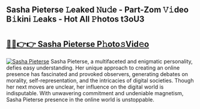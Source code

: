 ## Sasha Pieterse 𝙻eaked 𝙽u𝚍e - Part-Zom 𝚅𝚒deo B𝚒kini 𝙻eaks - Hot All 𝙿hotos t3oU3

# <h2><a href="http://ld7ehy.urlbe.top/?page=Sasha+Pieterse">🔗🔗👉👉 Sasha Pieterse P𝚑oto𝚜Vid𝚎o</a></h2>

[![Sasha Pieterse](https://i.imgur.com/eBuTRDB.gif)](http://ld7ehy.urlbe.top/?page=Sasha+Pieterse)
Sasha Pieterse, a multifaceted and enigmatic personality, defies easy understanding. Her unique approach to creating an online presence has fascinated and provoked observers, generating debates on morality, self-representation, and the intricacies of digital societies. Though her next moves are unclear, her influence on the digital world is indisputable. With unwavering commitment and undeniable magnetism, Sasha Pieterse presence in the online world is unstoppable.
